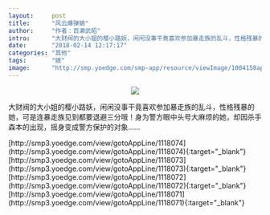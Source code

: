 ```yaml
---
layout:     post
title:      "风云爆弹娘"
author:     "作者：百濑武昭"
intro:      "大财阀的大小姐的樱小路妖，闲闲没事干竟喜欢参加暴走族的乱斗，性格残暴的她，可是连暴走族见到都要退避三分哦！身为警方眼中头号大麻烦的她，却因杀手森本的出现，摇身变成警方保护的对象……"
date:       "2018-02-14 12:17:17"
categories: "其他"
tags:       "娘"
image:      "http://smp.yoedge.com/smp-app/resource/viewImage/1004158appline.png"
---
```

<div style="text-align: center">
<p><img src="http://smp.yoedge.com/smp-app/resource/viewImage/1004158appline.png"/></p>
</div>
<p class="post-meta">
<span>大财阀的大小姐的樱小路妖，闲闲没事干竟喜欢参加暴走族的乱斗，性格残暴的她，可是连暴走族见到都要退避三分哦！身为警方眼中头号大麻烦的她，却因杀手森本的出现，摇身变成警方保护的对象……</span>
</p>
[http://smp3.yoedge.com/view/gotoAppLine/1118074](http://smp3.yoedge.com/view/gotoAppLine/1118074){:target="_blank"}
[http://smp3.yoedge.com/view/gotoAppLine/1118073](http://smp3.yoedge.com/view/gotoAppLine/1118073){:target="_blank"}
[http://smp3.yoedge.com/view/gotoAppLine/1118072](http://smp3.yoedge.com/view/gotoAppLine/1118072){:target="_blank"}
[http://smp3.yoedge.com/view/gotoAppLine/1118071](http://smp3.yoedge.com/view/gotoAppLine/1118071){:target="_blank"}


